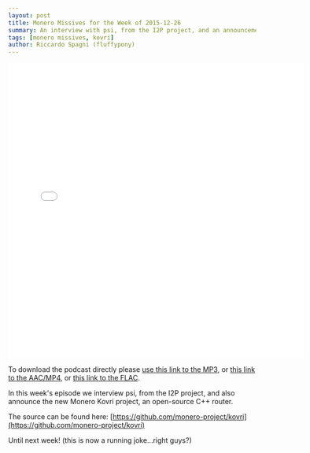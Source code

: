 ```yaml
---
layout: post
title: Monero Missives for the Week of 2015-12-26
summary: An interview with psi, from the I2P project, and an announcement of the Monero Kovri project
tags: [monero missives, kovri]
author: Riccardo Spagni (fluffypony)
---
```


<div class="text-center"><iframe style="border: none" src="//html5-player.libsyn.com/embed/episode/id/4038955/height/360/width/640/theme/standard-mini/direction/no/autoplay/no/autonext/no/thumbnail/yes/preload/no/no_addthis/no/" height="600" width="600" scrolling="no"  allowfullscreen webkitallowfullscreen mozallowfullscreen oallowfullscreen msallowfullscreen></iframe></div>

To download the podcast directly please [use this link to the MP3](http://traffic.libsyn.com/monero/Monero_Missives_Podcast_for_the_week_of_2015-12-26.mp3), or [this link to the AAC/MP4](http://traffic.libsyn.com/monero/Monero_Missives_Podcast_for_the_week_of_2015-12-26.mp4), or [this link to the FLAC](http://traffic.libsyn.com/monero/Monero_Missives_Podcast_for_the_week_of_2015-12-26.flac).

In this week's episode we interview psi, from the I2P project, and also announce the new Monero Kovri project, an open-source C++ router.

The source can be found here: [https://github.com/monero-project/kovri](https://github.com/monero-project/kovri)

Until next week! (this is now a running joke...right guys?)